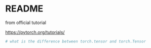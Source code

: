 # README

from official tutorial

<https://pytorch.org/tutorials/>

```bash
# what is the difference between torch.tensor and torch.Tensor

```
